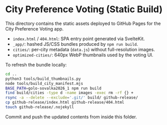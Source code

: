 # City Preference Voting (Static Build)

This directory contains the static assets deployed to GitHub Pages for the City Preference Voting app.

- `index.html` / `404.html`: SPA entry point generated via SvelteKit.
- `_app/`: hashed JS/CSS bundles produced by `npm run build`.
- `cities/`: per-city metadata (`data.js`) without full-resolution images.
- `optimized-cities/`: 640px WebP thumbnails used by the voting UI.

To refresh the bundle locally:

```bash
cd ..
python3 tools/build_thumbnails.py
node tools/build_city_manifest.mjs
BASE_PATH=golo-sovalka2026_1 npm run build
find build/cities -type d -name images -exec rm -rf {} +
rsync -a --delete --exclude='.git/' build/ github-release/
cp github-release/index.html github-release/404.html
touch github-release/.nojekyll
```

Commit and push the updated contents from inside this folder.

